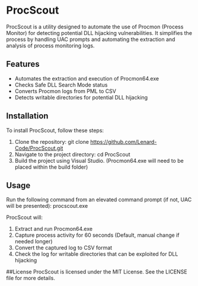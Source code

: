 # ProcScout

ProcScout is a utility designed to automate the use of Procmon (Process Monitor) for detecting potential DLL hijacking vulnerabilities. It simplifies the process by handling UAC prompts and automating the extraction and analysis of process monitoring logs.

## Features

- Automates the extraction and execution of Procmon64.exe
- Checks Safe DLL Search Mode status
- Converts Procmon logs from PML to CSV
- Detects writable directories for potential DLL hijacking

## Installation

To install ProcScout, follow these steps:

1. Clone the repository:
   git clone https://github.com/Lenard-Code/ProcScout.git
2. Navigate to the project directory:
  cd ProcScout
3. Build the project using Visual Studio. (Procmon64.exe will need to be placed within the build folder)

## Usage
Run the following command from an elevated command prompt (if not, UAC will be presented):
procscout.exe

ProcScout will:
1. Extract and run Procmon64.exe 
2. Capture process activity for 60 seconds (Default, manual change if needed longer)
3. Convert the captured log to CSV format
4. Check the log for writable directories that can be exploited for DLL hijacking

##License
ProcScout is licensed under the MIT License. See the LICENSE file for more details.
